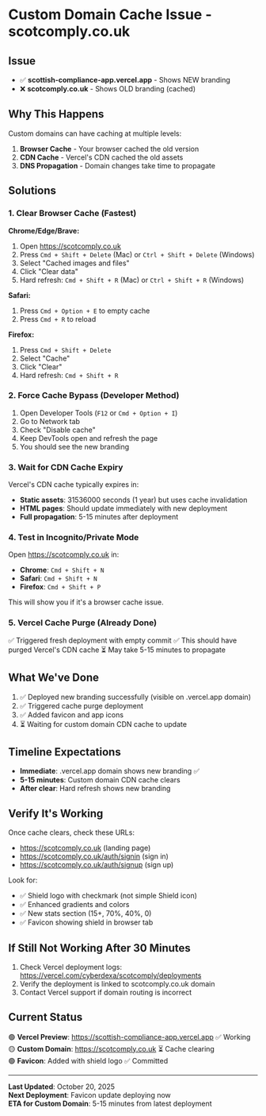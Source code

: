 # Custom Domain Cache Issue - scotcomply.co.uk

## Issue
- ✅ **scottish-compliance-app.vercel.app** - Shows NEW branding
- ❌ **scotcomply.co.uk** - Shows OLD branding (cached)

## Why This Happens

Custom domains can have caching at multiple levels:
1. **Browser Cache** - Your browser cached the old version
2. **CDN Cache** - Vercel's CDN cached the old assets
3. **DNS Propagation** - Domain changes take time to propagate

## Solutions

### 1. Clear Browser Cache (Fastest)

**Chrome/Edge/Brave:**
1. Open https://scotcomply.co.uk
2. Press `Cmd + Shift + Delete` (Mac) or `Ctrl + Shift + Delete` (Windows)
3. Select "Cached images and files"
4. Click "Clear data"
5. Hard refresh: `Cmd + Shift + R` (Mac) or `Ctrl + Shift + R` (Windows)

**Safari:**
1. Press `Cmd + Option + E` to empty cache
2. Press `Cmd + R` to reload

**Firefox:**
1. Press `Cmd + Shift + Delete`
2. Select "Cache"
3. Click "Clear"
4. Hard refresh: `Cmd + Shift + R`

### 2. Force Cache Bypass (Developer Method)

1. Open Developer Tools (`F12` or `Cmd + Option + I`)
2. Go to Network tab
3. Check "Disable cache"
4. Keep DevTools open and refresh the page
5. You should see the new branding

### 3. Wait for CDN Cache Expiry

Vercel's CDN cache typically expires in:
- **Static assets**: 31536000 seconds (1 year) but uses cache invalidation
- **HTML pages**: Should update immediately with new deployment
- **Full propagation**: 5-15 minutes after deployment

### 4. Test in Incognito/Private Mode

Open https://scotcomply.co.uk in:
- **Chrome**: `Cmd + Shift + N`
- **Safari**: `Cmd + Shift + N`
- **Firefox**: `Cmd + Shift + P`

This will show you if it's a browser cache issue.

### 5. Vercel Cache Purge (Already Done)

✅ Triggered fresh deployment with empty commit
✅ This should have purged Vercel's CDN cache
⏳ May take 5-15 minutes to propagate

## What We've Done

1. ✅ Deployed new branding successfully (visible on .vercel.app domain)
2. ✅ Triggered cache purge deployment
3. ✅ Added favicon and app icons
4. ⏳ Waiting for custom domain CDN cache to update

## Timeline Expectations

- **Immediate**: .vercel.app domain shows new branding ✅
- **5-15 minutes**: Custom domain CDN cache clears
- **After clear**: Hard refresh shows new branding

## Verify It's Working

Once cache clears, check these URLs:
- https://scotcomply.co.uk (landing page)
- https://scotcomply.co.uk/auth/signin (sign in)
- https://scotcomply.co.uk/auth/signup (sign up)

Look for:
- ✅ Shield logo with checkmark (not simple Shield icon)
- ✅ Enhanced gradients and colors
- ✅ New stats section (15+, 70%, 40%, 0)
- ✅ Favicon showing shield in browser tab

## If Still Not Working After 30 Minutes

1. Check Vercel deployment logs: https://vercel.com/cyberdexa/scotcomply/deployments
2. Verify the deployment is linked to scotcomply.co.uk domain
3. Contact Vercel support if domain routing is incorrect

## Current Status

🟢 **Vercel Preview**: https://scottish-compliance-app.vercel.app ✅ Working  
🟡 **Custom Domain**: https://scotcomply.co.uk ⏳ Cache clearing  
🟢 **Favicon**: Added with shield logo ✅ Committed  

---

**Last Updated**: October 20, 2025  
**Next Deployment**: Favicon update deploying now  
**ETA for Custom Domain**: 5-15 minutes from latest deployment
